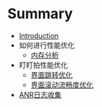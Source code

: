 # Summary

* [Introduction](README.md)
* 如何进行性能优化
   * [内存分析](内存分析.md)
* 盯盯拍性能优化
   * [界面跳转优化](jie_mian_tiao_zhuan_you_hua.md)
   * [界面滚动流畅度优化](jie_mian_gun_dong_liu_chang_du_you_hua.md)
* [ANR日志收集](anrri_zhi_shou_ji.md)

